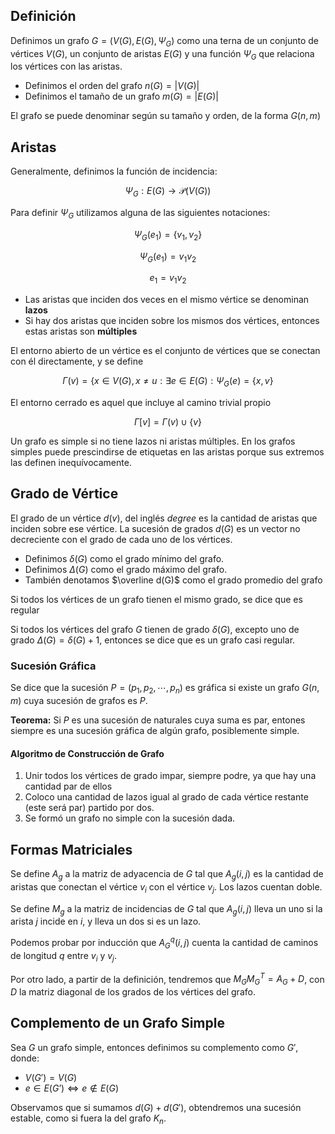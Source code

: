 ## Definición

Definimos un grafo $G = (V(G), E(G), \Psi_G)$ como una terna de un conjunto de vértices $V(G)$, un conjunto de aristas $E(G)$ y una función $\Psi_G$ que relaciona los vértices con las aristas.

- Definimos el orden del grafo $n(G) = |V(G)|$
- Definimos el tamaño de un grafo $m(G) = |E(G)|$

El grafo se puede denominar según su tamaño y orden, de la forma $G(n,m)$

## Aristas

Generalmente, definimos la función de incidencia:

$$
\Psi_G: E(G) \to \mathcal P(V(G))
$$

Para definir $\Psi_G$ utilizamos alguna de las siguientes notaciones:

$$
\Psi_G(e_1) = \{v_1, v_2\}
$$

$$
\Psi_G(e_1) = v_1v_2
$$

$$
e_1 = v_1v_2
$$

- Las aristas que inciden dos veces en el mismo vértice se denominan **lazos**
- Si hay dos aristas que inciden sobre los mismos dos vértices, entonces estas aristas son **múltiples**

El entorno abierto de un vértice es el conjunto de vértices que se conectan con él directamente, y se define

$$
\Gamma(v) = \{x \in V(G), x\neq u: \exists e \in E(G): \Psi_G(e) = \{x, v\}
$$

El entorno cerrado es aquel que incluye al camino trivial propio

$$
\Gamma[v] = \Gamma(v) \cup \{v\}
$$

Un grafo es simple si no tiene lazos ni aristas múltiples. En los grafos simples puede prescindirse de etiquetas en las aristas porque sus extremos las definen inequívocamente.

## Grado de Vértice

El grado de un vértice $d(v)$, del inglés *degree* es la cantidad de aristas que inciden sobre ese vértice. La sucesión de grados $d(G)$ es un vector no decreciente con el grado de cada uno de los vértices.

- Definimos $\delta(G)$ como el grado mínimo del grafo.
- Definimos $\Delta(G)$ como el grado máximo del grafo.
- También denotamos $\overline d(G)$ como el grado promedio del grafo

Si todos los vértices de un grafo tienen el mismo grado, se dice que es regular

Si todos los vértices del grafo $G$ tienen de grado $\delta(G)$, excepto uno de grado $\Delta(G) = \delta(G) + 1$, entonces se dice que es un grafo casi regular.

### Sucesión Gráfica

Se dice que la sucesión $P=(p_1, p_2, \cdots, p_n)$ es gráfica si existe un grafo $G(n,m)$ cuya sucesión de grafos es $P$.

**Teorema:** Si $P$ es una sucesión de naturales cuya suma es par, entones siempre es una sucesión gráfica de algún grafo, posiblemente simple.

#### Algoritmo de Construcción de Grafo

1. Unir todos los vértices de grado impar, siempre podre, ya que hay una cantidad par de ellos
2. Coloco una cantidad de lazos igual al grado de cada vértice restante (este será par) partido por dos.
3. Se formó un grafo no simple con la sucesión dada.

## Formas Matriciales

Se define $A_g$ a la matriz de adyacencia de $G$ tal que $A_g(i,j)$ es la cantidad de aristas que conectan el vértice $v_i$ con el vértice $v_j$. Los lazos cuentan doble.

Se define $M_g$ a la matriz de incidencias de $G$ tal que $A_g(i,j)$ lleva un uno si la arista $j$ incide en $i$, y lleva un dos si es un lazo.

Podemos probar por inducción que $A_G^q(i,j)$ cuenta la cantidad de caminos de longitud $q$ entre $v_i$ y $v_j$.

Por otro lado, a partir de la definición, tendremos que $M_GM_G^T = A_G + D$, con $D$ la matriz diagonal de los grados de los vértices del grafo.

## Complemento de un Grafo Simple

Sea $G$ un grafo simple, entonces definimos su complemento como $G'$, donde:

- $V(G') = V(G)$
- $e \in E(G’) \iff e \notin E(G)$

Observamos que si sumamos $d(G) + d(G')$, obtendremos una sucesión estable, como si fuera la del grafo $K_n$.

